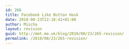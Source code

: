 ```yaml
---
id: 266
title: Facebook Like Button Hask
date: 2010-08-23T22:18:41+01:00
author: Mischa
layout: revision
guid: http://mmt.me.uk/blog/2010/08/23/265-revision/
permalink: /2010/08/23/265-revision/
---
```

